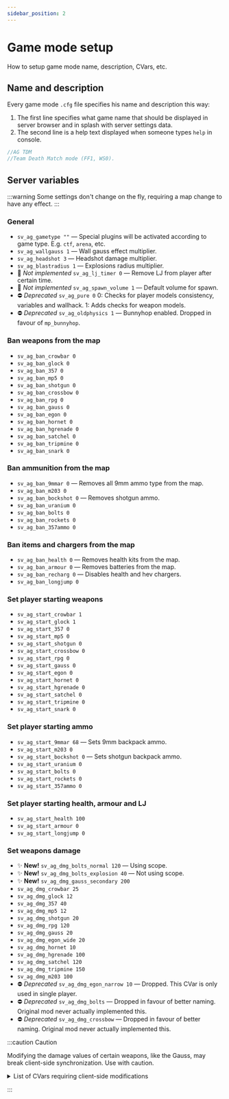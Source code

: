 ```yaml
---
sidebar_position: 2
---
```


# Game mode setup

How to setup game mode name, description, CVars, etc.

## Name and description

Every game mode `.cfg` file specifies his name and description this way:

1. The first line specifies what game name that should be displayed in server browser and in splash with server settings data.
2. The second line is a help text displayed when someone types `help` in console.

```c title="/gamemodes/tdm.cfg"
//AG TDM
//Team Death Match mode (FF1, WS0).
```

## Server variables

:::warning
Some settings don't change on the fly, requiring a map change to have any effect.
:::

### General
* `sv_ag_gametype ""` — Special plugins will be activated according to game type. E.g. `ctf`, `arena`, etc.
* `sv_ag_wallgauss 1` — Wall gauss effect multiplier.
* `sv_ag_headshot 3` — Headshot damage multiplier.
* `sv_ag_blastradius 1` — Explosions radius multiplier.
* 🚧 *Not implemented* `sv_ag_lj_timer 0` — Remove LJ from player after certain time.
* 🚧 *Not implemented* `sv_ag_spawn_volume 1` — Default volume for spawn.
* ⛔ *Deprecated* `sv_ag_pure 0` 0: Checks for player models consistency, variables and wallhack. 1: Adds checks for weapon models.
* ⛔ *Deprecated* `sv_ag_oldphysics 1` — Bunnyhop enabled. Dropped in favour of `mp_bunnyhop`.

### Ban weapons from the map
* `sv_ag_ban_crowbar 0`
* `sv_ag_ban_glock 0`
* `sv_ag_ban_357 0`
* `sv_ag_ban_mp5 0`
* `sv_ag_ban_shotgun 0`
* `sv_ag_ban_crossbow 0`
* `sv_ag_ban_rpg 0`
* `sv_ag_ban_gauss 0`
* `sv_ag_ban_egon 0`
* `sv_ag_ban_hornet 0`
* `sv_ag_ban_hgrenade 0`
* `sv_ag_ban_satchel 0`
* `sv_ag_ban_tripmine 0`
* `sv_ag_ban_snark 0`

### Ban ammunition from the map
* `sv_ag_ban_9mmar 0` —	Removes all 9mm ammo type from the map.
* `sv_ag_ban_m203 0`
* `sv_ag_ban_bockshot 0` — Removes shotgun ammo.
* `sv_ag_ban_uranium 0`
* `sv_ag_ban_bolts 0`
* `sv_ag_ban_rockets 0`
* `sv_ag_ban_357ammo 0`

### Ban items and chargers from the map
* `sv_ag_ban_health 0` — Removes health kits from the map.
* `sv_ag_ban_armour 0` — Removes batteries from the map.
* `sv_ag_ban_recharg 0` — Disables health and hev chargers.
* `sv_ag_ban_longjump 0`

### Set player starting weapons
* `sv_ag_start_crowbar 1`
* `sv_ag_start_glock 1`
* `sv_ag_start_357 0`
* `sv_ag_start_mp5 0`
* `sv_ag_start_shotgun 0`
* `sv_ag_start_crossbow 0`
* `sv_ag_start_rpg 0`
* `sv_ag_start_gauss 0`
* `sv_ag_start_egon 0`
* `sv_ag_start_hornet 0`
* `sv_ag_start_hgrenade 0`
* `sv_ag_start_satchel 0`
* `sv_ag_start_tripmine 0`
* `sv_ag_start_snark 0`

### Set player starting ammo
* `sv_ag_start_9mmar 68` — Sets 9mm backpack ammo.
* `sv_ag_start_m203 0`
* `sv_ag_start_bockshot 0` — Sets shotgun backpack ammo.
* `sv_ag_start_uranium 0`
* `sv_ag_start_bolts 0`
* `sv_ag_start_rockets 0`
* `sv_ag_start_357ammo 0`

### Set player starting health, armour and LJ
* `sv_ag_start_health 100`
* `sv_ag_start_armour 0`
* `sv_ag_start_longjump 0`

### Set weapons damage
* ✨ **New!** `sv_ag_dmg_bolts_normal 120` — Using scope.
* ✨ **New!** `sv_ag_dmg_bolts_explosion 40` — Not using scope.
* ✨ **New!** `sv_ag_dmg_gauss_secondary 200`
* `sv_ag_dmg_crowbar 25`
* `sv_ag_dmg_glock 12`
* `sv_ag_dmg_357 40`
* `sv_ag_dmg_mp5 12`
* `sv_ag_dmg_shotgun 20`
* `sv_ag_dmg_rpg 120`
* `sv_ag_dmg_gauss 20`
* `sv_ag_dmg_egon_wide 20`
* `sv_ag_dmg_hornet 10`
* `sv_ag_dmg_hgrenade 100`
* `sv_ag_dmg_satchel 120`
* `sv_ag_dmg_tripmine 150`
* `sv_ag_dmg_m203 100`
* ⛔ *Deprecated* `sv_ag_dmg_egon_narrow 10` — Dropped. This CVar is only used in single player.
* ⛔ *Deprecated* `sv_ag_dmg_bolts` — Dropped in favour of better naming. Original mod never actually implemented this.
* ⛔ *Deprecated* `sv_ag_dmg_crossbow` — Dropped in favour of better naming. Original mod never actually implemented this.

:::caution Caution

Modifying the damage values of certain weapons, like the Gauss, may break client-side synchronization. Use with caution.

<details>
  <summary>List of CVars requiring client-side modifications</summary>
  * `sv_ag_dmg_gauss`
  * `sv_ag_dmg_gauss_secondary`
  * `sv_ag_dmg_hgrenade`
  > Note: There may be more.
</details>

:::